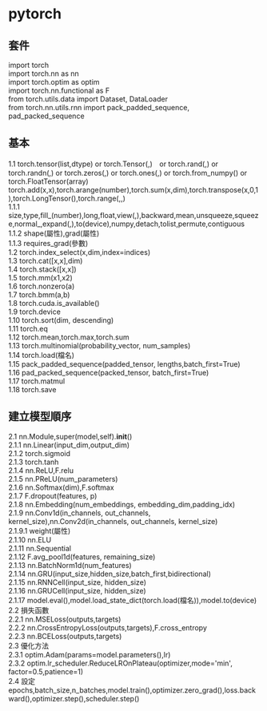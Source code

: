 # pytorch
## 套件
import torch  
import torch.nn as nn  
import torch.optim as optim  
import torch.nn.functional as F  
from torch.utils.data import Dataset, DataLoader  
from torch.nn.utils.rnn import pack_padded_sequence, pad_packed_sequence  
## 基本
1.1 torch.tensor(list,dtype) or torch.Tensor(,)　or torch.rand(,) or torch.randn(,) or torch.zeros(,) or torch.ones(,) or torch.from_numpy() or torch.FloatTensor(array)    
torch.add(x,x),torch.arange(number),torch.sum(x,dim),torch.transpose(x,0,1),torch.LongTensor(),torch.range(,,)  
1.1.1 size,type,fill_(number),long,float,view(,),backward,mean,unsqueeze,squeeze,normal_,expand(,),to(device),numpy,detach,tolist,permute,contiguous  
1.1.2 shape(屬性),grad(屬性)  
1.1.3 requires_grad(參數)  
1.2 torch.index_select(x,dim,index=indices)  
1.3 torch.cat(\[x,x\],dim)  
1.4 torch.stack(\[x,x\])  
1.5 torch.mm(x1,x2)  
1.6 torch.nonzero(a)  
1.7 torch.bmm(a,b)  
1.8 torch.cuda.is_available()  
1.9 torch.device  
1.10 torch.sort(dim, descending)  
1.11 torch.eq  
1.12 torch.mean,torch.max,torch.sum  
1.13 torch.multinomial(probability_vector, num_samples)  
1.14 torch.load(檔名)  
1.15 pack_padded_sequence(padded_tensor, lengths,batch_first=True)  
1.16 pad_packed_sequence(packed_tensor, batch_first=True)  
1.17 torch.matmul  
1.18 torch.save 
## 建立模型順序
2.1 nn.Module,super(model,self).__init__()   
2.1.1 nn.Linear(input_dim,output_dim)  
2.1.2 torch.sigmoid  
2.1.3 torch.tanh  
2.1.4 nn.ReLU,F.relu  
2.1.5 nn.PReLU(num_parameters)  
2.1.6 nn.Softmax(dim),F.softmax  
2.1.7 F.dropout(features, p)  
2.1.8 nn.Embedding(num_embeddings, embedding_dim,padding_idx)  
2.1.9 nn.Conv1d(in_channels, out_channels, kernel_size),nn.Conv2d(in_channels, out_channels, kernel_size)  
2.1.9.1 weight(屬性)  
2.1.10 nn.ELU  
2.1.11 nn.Sequential  
2.1.12 F.avg_pool1d(features, remaining_size)  
2.1.13 nn.BatchNorm1d(num_features)  
2.1.14 nn.GRU(input_size,hidden_size,batch_first,bidirectional)  
2.1.15 nn.RNNCell(input_size, hidden_size)  
2.1.16 nn.GRUCell(input_size, hidden_size)  
2.1.17 model.eval(),model.load_state_dict(torch.load(檔名)),model.to(device)  
2.2 損失函數  
2.2.1 nn.MSELoss(outputs,targets)  
2.2.2 nn.CrossEntropyLoss(outputs,targets),F.cross_entropy  
2.2.3 nn.BCELoss(outputs,targets)  
2.3 優化方法  
2.3.1 optim.Adam(params=model.parameters(),lr)  
2.3.2 optim.lr_scheduler.ReduceLROnPlateau(optimizer,mode='min', factor=0.5,patience=1)  
2.4 設定epochs,batch_size,n_batches,model.train(),optimizer.zero_grad(),loss.backward(),optimizer.step(),scheduler.step()  

